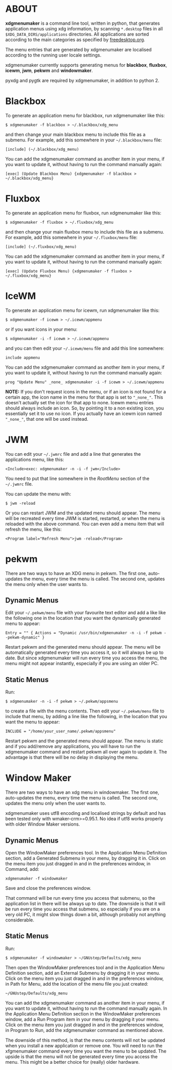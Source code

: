 ABOUT
=====

**xdgmenumaker** is a command line tool, written in python, that generates
application menus using xdg information, by scanning `*.desktop` files
in all `$XDG_DATA_DIRS/applications` directories. All applications are
sorted according to the main categories as specified by
[freedesktop.org](http://standards.freedesktop.org/menu-spec/latest/apa.html).

The menu entries that are generated by xdgmenumaker are localised
according to the running user locale settings.

xdgmenumaker currently supports generating menus for **blackbox**,
**fluxbox**, **icewm**, **jwm**, **pekwm** and **windowmaker**.

pyxdg and pygtk are required by xdgmenumaker, in addition to python 2.


Blackbox
=======

To generate an application menu for blackbox, run xdgmenumaker like this:

    $ xdgmenumaker -f blackbox > ~/.blackbox/xdg_menu

and then change your main blackbox menu to include this file as a
submenu. For example, add this somewhere in your `~/.blackbox/menu` file:

    [include] (~/.blackbox/xdg_menu)

You can add the xdgmenumaker command as another item in your menu, if
you want to update it, without having to run the command manually again:

    [exec] (Update Blackbox Menu) {xdgmenumaker -f blackbox > ~/.blackbox/xdg_menu}


Fluxbox
=======

To generate an application menu for fluxbox, run xdgmenumaker like this:

    $ xdgmenumaker -f fluxbox > ~/.fluxbox/xdg_menu

and then change your main fluxbox menu to include this file as a
submenu. For example, add this somewhere in your `~/.fluxbox/menu` file:

    [include] (~/.fluxbox/xdg_menu)

You can add the xdgmenumaker command as another item in your menu, if
you want to update it, without having to run the command manually again:

    [exec] (Update Fluxbox Menu) {xdgmenumaker -f fluxbox > ~/.fluxbox/xdg_menu}


IceWM
=====

To generate an application menu for icewm, run xdgmenumaker like this:

    $ xdgmenumaker -f icewm > ~/.icewm/appmenu

or if you want icons in your menu:

    $ xdgmenumaker -i -f icewm > ~/.icewm/appmenu

and you can then edit your `~/.icewm/menu` file and add this line
somewhere:

    include appmenu

You can add the xdgmenumaker command as another item in your menu, if
you want to update it, without having to run the command manually again:

    prog "Update Menu" _none_ xdgmenumaker -i -f icewm > ~/.icewm/appmenu

**NOTE:** If you don't request icons in the menu, or if an icon is not found
for a certain app, the icon name in the menu for that app is set to
`"_none_"`. This doesn't actually set the icon for that app to none. Icewm
menu entries should always include an icon. So, by pointing it to a
non existing icon, you essentially set it to use no icon. If you
actually have an icewm icon named `"_none_"`, that one will be used
instead.


JWM
===

You can edit your `~/.jwmrc` file and add a line that generates the
applications menu, like this:

    <Include>exec: xdgmenumaker -n -i -f jwm</Include>

You need to put that line somewhere in the *RootMenu* section of the
`~/.jwmrc` file.

You can update the menu with:

    $ jwm -reload

Or you can restart JWM and the updated menu should appear. The menu will be
recreated every time JWM is started, restarted, or when the menu is
reloaded with the above command. You can even add a menu item that will
refresh the menu, like this:

    <Program label="Refresh Menu">jwm -reload</Program>


pekwm
=====

There are two ways to have an XDG menu in pekwm. The first one,
auto-updates the menu, every time the menu is called. The second one,
updates the menu only when the user wants to.

Dynamic Menus
-------------

Edit your `~/.pekwm/menu` file with your favourite text editor and add
a like like the following one in the location that you want the
dynamically generated menu to appear:

    Entry = "" { Actions = "Dynamic /usr/bin/xdgmenumaker -n -i -f pekwm --pekwm-dynamic" }

Restart pekwm and the generated menu should appear. The menu will be
automatically generated every time you access it, so it will always be
up to date. But since xdgmenumaker will run every time you access the
menu, the menu might not appear instantly, especially if you are using
an older PC.

Static Menus
------------

Run:

    $ xdgmenumaker -n -i -f pekwm > ~/.pekwm/appsmenu

to create a file with the menu contents. Then edit your
`~/.pekwm/menu` file to include that menu, by adding a line like the
following, in the location that you want the menu to appear:

    INCLUDE = "/home/your_user_name/.pekwm/appsmenu"

Restart pekwm and the generated menu should appear. The menu is static
and if you add/remove any applications, you will have to run the
xdgmenumaker command and restart pekwm all over again to update it. The
advantage is that there will be no delay in displaying the menu.


Window Maker
============

There are two ways to have an xdg menu in windowmaker. The first one,
auto-updates the menu, every time the menu is called. The second one,
updates the menu only when the user wants to.

xdgmenumaker uses utf8 encoding and localised strings by default and has
been tested only with wmaker-crm>=0.95.1. No idea if utf8 works properly
with older Window Maker versions.

Dynamic Menus
-------------

Open the WindowMaker preferences tool. In the Application Menu
Definition section, add a Generated Submenu in your menu, by dragging it
in. Click on the menu item you just dragged in and in the preferences
window, in Command, add:

    xdgmenumaker -f windowmaker

Save and close the preferences window.

That command will be run every time you access that submenu, so the
application list in there will be always up to date. The downside is
that it will be run every time you access that submenu, so especially if
you are on a very old PC, it might slow things down a bit, although
probably not anything considerable.

Static Menus
------------

Run:

    $ xdgmenumaker -f windowmaker > ~/GNUstep/Defaults/xdg_menu

Then open the WindowMaker preferences tool and in the Application Menu
Definition section, add an External Submenu by dragging it in your menu.
Click on the menu item you just dragged in and in the preferences
window, in Path for Menu, add the location of the menu file you just
created:

    ~/GNUstep/Defaults/xdg_menu


You can add the xdgmenumaker command as another item in your menu, if
you want to update it, without having to run the command manually again.
In the Application Menu Definition section in the WindowMaker
preferences window, add a Run Program item in your menu by dragging it
your menu. Click on the menu item you just dragged in and in the
preferences window, in Program to Run, add the xdgmenumaker command as
mentioned above.

The downside of this method, is that the menu contents will not be
updated when you install a new application or remove one. You will need
to run the xfgmenumaker command every time you want the menu to be
updated. The upside is that the menu will not be generated every time
you access the menu. This might be a better choice for (really) older
hardware.


